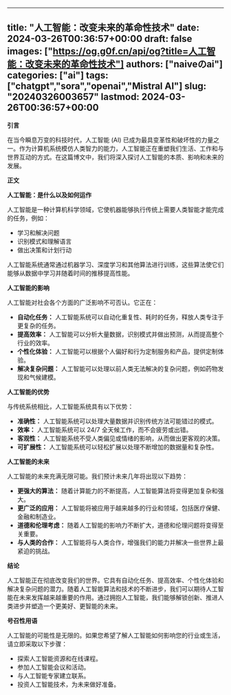 
---
title: "人工智能：改变未来的革命性技术"
date: 2024-03-26T00:36:57+00:00
draft: false
images: ["https://og.g0f.cn/api/og?title=人工智能：改变未来的革命性技术"]
authors: ["naiveのai"]
categories: ["ai"]
tags: ["chatgpt","sora","openai","Mistral AI"]
slug: "20240326003657"
lastmod: 2024-03-26T00:36:57+00:00
---
**引言**

在当今瞬息万变的科技时代，人工智能 (AI) 已成为最具变革性和破坏性的力量之一。作为计算机系统模仿人类智力的能力，人工智能正在重塑我们生活、工作和与世界互动的方式。在这篇博文中，我们将深入探讨人工智能的本质、影响和未来的发展。

**正文**

**人工智能：是什么以及如何运作**

人工智能是一种计算机科学领域，它使机器能够执行传统上需要人类智能才能完成的任务，例如：

- 学习和解决问题
- 识别模式和理解语言
- 做出决策和计划行动

人工智能系统通常通过机器学习、深度学习和其他算法进行训练，这些算法使它们能够从数据中学习并随着时间的推移提高性能。

**人工智能的影响**

人工智能对社会各个方面的广泛影响不可否认。它正在：

- **自动化任务：** 人工智能系统可以自动化重复性、耗时的任务，释放人类专注于更复杂的任务。
- **提高效率：** 人工智能可以分析大量数据，识别模式并做出预测，从而提高整个行业的效率。
- **个性化体验：** 人工智能可以根据个人偏好和行为定制服务和产品，提供定制体验。
- **解决复杂问题：** 人工智能可以处理以前人类无法解决的复杂问题，例如药物发现和气候建模。

**人工智能的优势**

与传统系统相比，人工智能系统具有以下优势：

- **准确性：** 人工智能系统可以处理大量数据并识别传统方法可能错过的模式。
- **效率：** 人工智能系统可以 24/7 全天候工作，而不会疲劳或出错。
- **客观性：** 人工智能系统不受人类偏见或情绪的影响，从而做出更客观的决策。
- **可扩展性：** 人工智能系统可以轻松扩展以处理不断增加的数据量和复杂性。

**人工智能的未来**

人工智能的未来充满无限可能。我们预计未来几年将出现以下趋势：

- **更强大的算法：** 随着计算能力的不断提高，人工智能算法将变得更加复杂和强大。
- **更广泛的应用：** 人工智能将被应用于越来越多的行业和领域，包括医疗保健、金融和制造业。
- **道德和伦理考虑：** 随着人工智能的影响力不断扩大，道德和伦理问题将变得至关重要。
- **与人类的合作：** 人工智能将与人类合作，增强我们的能力并解决一些世界上最紧迫的挑战。

**结论**

人工智能正在彻底改变我们的世界。它具有自动化任务、提高效率、个性化体验和解决复杂问题的潜力。随着人工智能算法和技术的不断进步，我们可以期待人工智能在未来发挥越来越重要的作用。通过拥抱人工智能，我们能够解锁创新、推进人类进步并塑造一个更美好、更智能的未来。

**号召性用语**

人工智能的可能性是无限的。如果您希望了解人工智能如何影响您的行业或生活，请立即采取以下步骤：

- 探索人工智能资源和在线课程。
- 参加人工智能会议和活动。
- 与人工智能专家建立联系。
- 投资人工智能技术，为未来做好准备。